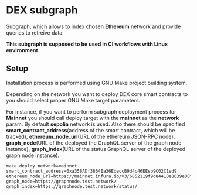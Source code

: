 # DEX subgraph

Subgraph, which allows to index chosen **Ethereum** network and provide queries to retreive data.

**This subgraph is supposed to be used in CI workflows with Linux environment.**

## Setup

Installation process is performed using GNU Make project building system.

Depending on the network you want to deploy DEX core smart contracts to you should select proper GNU Make target parameters.

For instance, if you want to perform subgraph deployment process for **Mainnet** you should call deploy target with the **mainnet** as the **network** param. By default **sepolia** network is used. Also there should be specified **smart_contract_address**(address of the smart contract, which will be tracked), **ethereum_node_url**(URL of the ethereum JSON-RPC node), **graph_node**(URL of the deployed the GraphQL server of the graph node instance), **graph_index**(URL of the status GraphQL server of the deployed graph node instance).

```shell
make deploy network=mainnet smart_contract_address=0xa358ADf3864Ea36EdeccB9d4c46EEeb9C02C1ed9 ethereum_node_url=https://mainnet.infura.io/v3/6852119f9d84410e8039e00faf4928f7 graph_node=https://graphnode.test.network/ graph_index=https://graphnode.test.network/status/
```